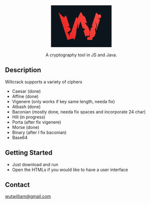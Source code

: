 <p style="text-align:center;"> <img src="pics/willcrack.PNG"> </p>

  <p align="center">A cryptography tool in JS and Java.</p>
    <p align="center">

</p>

## Description
Willcrack supports a variety of ciphers
- Caesar (done)
- Affine (done)
- Vigenere (only works if key same length, needa fix)
- Atbash (done)
- Baconian (mostly done, needa fix spaces and incorporate 24 char)
- Hill (in progress)
- Porta (after fix vigenere)
- Morse (done)
- Binary (after I fix baconian)
- Base64

## Getting Started
- Just download and run
- Open the HTMLs if you would like to have a user interface

## Contact
wutwilliam@gmail.com